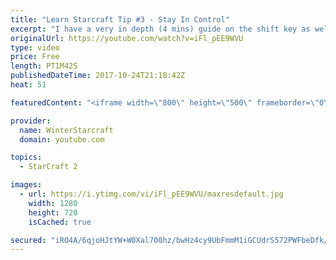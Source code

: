 ```yaml
---
title: "Learn Starcraft Tip #3 - Stay In Control"
excerpt: "I have a very in depth (4 mins) guide on the shift key as well here https://www.youtube.com/watch?v=7x9pHr544oY"
originalUrl: https://youtube.com/watch?v=iFl_pEE9WVU
type: video
price: Free
length: PT1M42S
publishedDateTime: 2017-10-24T21:18:42Z
heat: 51

featuredContent: "<iframe width=\"800\" height=\"500\" frameborder=\"0\" src=\"https://www.youtube.com/embed/iFl_pEE9WVU\" allow=\"accelerometer; autoplay; encrypted-media; gyroscope; picture-in-picture\" allowfullscreen></iframe>"

provider:
  name: WinterStarcraft
  domain: youtube.com

topics:
  - StarCraft 2

images:
  - url: https://i.ytimg.com/vi/iFl_pEE9WVU/maxresdefault.jpg
    width: 1280
    height: 720
    isCached: true

secured: "iRO4A/6qjoHJtYW+W0Xal700hz/bwHz4cy9UbFmmM1iGCUdrS572PWFbeDfk/BSLXTKI6dq6Uj4ID6qSj+VtkY368BpqTh9ZSIXXXdyloRB1JTPhWcBpUf0+QNqWr+zR3c24b1Lj1C088/poWtlgYz/ASUTKvOhg9dSsgp+LIVrF2Qasz7YvCXmeixbS9UcBt/M9ke+D/shFAvWdVpiz4uW6T1yyOoTTx0VdS0YBZF93SWMSXK/TqGJ74dJpD9Mh51k9nTaDkHxCyGfxSAr2O7RPsigc4D8C1B6Chw9HHyLPiHXegDYDZg9ayrXxL8NMXR83ma0MLLUUIiwR+Zm5Pyuz9A4QSja20/S5Ls8LpAITO7/Z+aojZkxhmZEOyajYLg6Sb4HuthewaYH56RvLYROA+7bdX7Xbz+bacYCbTxc=;6ioVdeWag3B+2mjo+XevFQ=="
---
```


